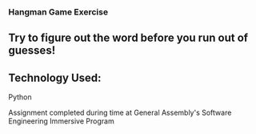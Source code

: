 ### Hangman Game Exercise

## Try to figure out the word before you run out of guesses!

## Technology Used: 
Python

Assignment completed during time at General Assembly's Software Engineering Immersive Program
